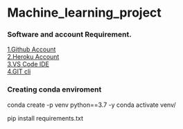 # Machine_learning_project

### Software and account Requirement.

[1.Github Account](https://github.com/)\
[2.Heroku Account](https://dashboard.heroku.com/login)\
[3.VS Code IDE](https://code.visualstudio.com/download)\
[4.GIT cli](https://git-scm.com/downloads)

### Creating conda enviroment

conda create -p venv python==3.7 -y
conda activate venv/

pip install requirements.txt
